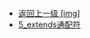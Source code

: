 - [返回上一级 [img]](page/后端/JavaNote/2_Java(书栈)/7_泛型/img/)
- [5_extends通配符](page/后端/JavaNote/2_Java(书栈)/7_泛型/img/5_extends通配符/)
